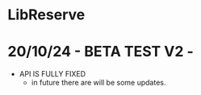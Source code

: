 # LibReserve

# 20/10/24 - BETA TEST V2 -
- API IS FULLY FIXED
    - in future there are will be some updates.